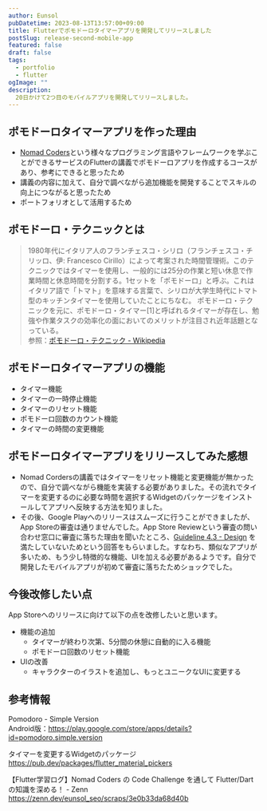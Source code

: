 ```yaml
---
author: Eunsol
pubDatetime: 2023-08-13T13:57:00+09:00
title: Flutterでポモドーロタイマーアプリを開発してリリースしました
postSlug: release-second-mobile-app
featured: false
draft: false
tags:
  - portfolio
  - flutter
ogImage: ""
description:
  20日かけて2つ目のモバイルアプリを開発してリリースしました。
---
```


## ポモドーロタイマーアプリを作った理由

- [Nomad Coders](https://nomadcoders.co/flutter-for-beginners)という様々なプログラミング言語やフレームワークを学ぶことができるサービスのFlutterの講義でポモドーロアプリを作成するコースがあり、参考にできると思ったため
- 講義の内容に加えて、自分で調べながら追加機能を開発することでスキルの向上につながると思ったため
- ポートフォリオとして活用するため

## ポモドーロ・テクニックとは

> 1980年代にイタリア人のフランチェスコ・シリロ（フランチェスコ・チリッロ、伊: Francesco Cirillo）によって考案された時間管理術。このテクニックではタイマーを使用し、一般的には25分の作業と短い休息で作業時間と休息時間を分割する。1セットを「ポモドーロ」と呼ぶ。これはイタリア語で「トマト」を意味する言葉で、シリロが大学生時代にトマト型のキッチンタイマーを使用していたことにちなむ。
ポモドーロ・テクニックを元に、ポモドーロ・タイマー[1]と呼ばれるタイマーが存在し、勉強や作業タスクの効率化の面においてのメリットが注目され近年話題となっている。<br>
> 参照：[ポモドーロ・テクニック - Wikipedia](<https://ja.wikipedia.org/wiki/%E3%83%9D%E3%83%A2%E3%83%89%E3%83%BC%E3%83%AD%E3%83%BB%E3%83%86%E3%82%AF%E3%83%8B%E3%83%83%E3%82%AF>)

## ポモドーロタイマーアプリの機能

- タイマー機能
- タイマーの一時停止機能
- タイマーのリセット機能
- ポモドーロ回数のカウント機能
- タイマーの時間の変更機能

## ポモドーロタイマーアプリをリリースしてみた感想

- Nomad Cordersの講義ではタイマーをリセット機能と変更機能が無かったので、自分で調べながら機能を実装する必要がありました。その流れでタイマーを変更するのに必要な時間を選択するWidgetのパッケージをインストールしてアプリへ反映する方法を知りました。
- その後、Google Playへのリリースはスムーズに行うことができましたが、App Storeの審査は通りませんでした。App Store Reviewという審査の問い合わせ窓口に審査に落ちた理由を聞いたところ、[Guideline 4.3 - Design](https://developer.apple.com/app-store/review/guidelines/#spam) を満たしていないためという回答をもらいました。すなわち、類似なアプリが多いため、もう少し特徴的な機能、UIを加える必要があるようです。自分で開発したモバイルアプリが初めて審査に落ちたためショックでした。

## 今後改修したい点

App Storeへのリリースに向けて以下の点を改修したいと思います。

- 機能の追加
  - タイマーが終わり次第、5分間の休憩に自動的に入る機能
  - ポモドーロ回数のリセット機能
- UIの改善
  - キャラクターのイラストを追加し、もっとユニークなUIに変更する

## 参考情報

Pomodoro - Simple Version<br>
Android版：<https://play.google.com/store/apps/details?id=pomodoro.simple.version>

タイマーを変更するWidgetのパッケージ<br>
<https://pub.dev/packages/flutter_material_pickers>

【Flutter学習ログ】Nomad Coders の Code Challenge を通して Flutter/Dart の知識を深める！ - Zenn<br>
<https://zenn.dev/eunsol_seo/scraps/3e0b33da68d40b>
